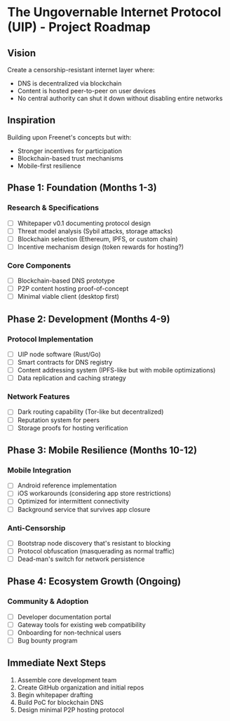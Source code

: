 # The Ungovernable Internet Protocol (UIP) - Project Roadmap

## Vision
Create a censorship-resistant internet layer where:

- DNS is decentralized via blockchain
- Content is hosted peer-to-peer on user devices
- No central authority can shut it down without disabling entire networks

## Inspiration
Building upon Freenet's concepts but with:

- Stronger incentives for participation
- Blockchain-based trust mechanisms
- Mobile-first resilience

## Phase 1: Foundation (Months 1-3)

### Research & Specifications
- [ ] Whitepaper v0.1 documenting protocol design
- [ ] Threat model analysis (Sybil attacks, storage attacks)
- [ ] Blockchain selection (Ethereum, IPFS, or custom chain)
- [ ] Incentive mechanism design (token rewards for hosting?)

### Core Components
- [ ] Blockchain-based DNS prototype
- [ ] P2P content hosting proof-of-concept
- [ ] Minimal viable client (desktop first)

## Phase 2: Development (Months 4-9)

### Protocol Implementation
- [ ] UIP node software (Rust/Go)
- [ ] Smart contracts for DNS registry
- [ ] Content addressing system (IPFS-like but with mobile optimizations)
- [ ] Data replication and caching strategy

### Network Features

- [ ] Dark routing capability (Tor-like but decentralized)
- [ ] Reputation system for peers
- [ ] Storage proofs for hosting verification

## Phase 3: Mobile Resilience (Months 10-12)

### Mobile Integration

- [ ] Android reference implementation
- [ ] iOS workarounds (considering app store restrictions)
- [ ] Optimized for intermittent connectivity
- [ ] Background service that survives app closure

### Anti-Censorship

- [ ] Bootstrap node discovery that's resistant to blocking
- [ ] Protocol obfuscation (masquerading as normal traffic)
- [ ] Dead-man's switch for network persistence

## Phase 4: Ecosystem Growth (Ongoing)

### Community & Adoption

- [ ] Developer documentation portal
- [ ] Gateway tools for existing web compatibility
- [ ] Onboarding for non-technical users
- [ ] Bug bounty program

## Immediate Next Steps

1. Assemble core development team
2. Create GitHub organization and initial repos
3. Begin whitepaper drafting
4. Build PoC for blockchain DNS
5. Design minimal P2P hosting protocol
